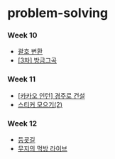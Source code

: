 # problem-solving

### Week 10

- [괄호 변환](https://school.programmers.co.kr/learn/courses/30/lessons/60058)
- [[3차] 방금그곡](https://school.programmers.co.kr/learn/courses/30/lessons/17683)


### Week 11

- [[카카오 인턴] 경주로 건설](https://school.programmers.co.kr/learn/courses/30/lessons/67259)
- [스티커 모으기(2)](https://school.programmers.co.kr/learn/courses/30/lessons/12971)


### Week 12

- [등굣길](https://school.programmers.co.kr/learn/courses/30/lessons/42898)
- [무지의 먹방 라이브](https://school.programmers.co.kr/learn/courses/30/lessons/42891)